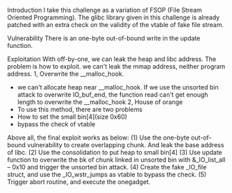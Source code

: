 Introduction
I take this challenge as a variation of FSOP (File Stream Oriented Programming). 
The glibc library given in this challenge is already patched with an extra check on the validity of the vtable of fake file stream. 

Vulnerability
There is an one-byte out-of-bound write in the update function. 

Exploitation
With off-by-one, we can leak the heap and libc address.
The problem is how to exploit. we can't leak the mmap address, neither program address.
1, Overwrite the __malloc_hook.
- we can't allocate heap near __malloc_hook. If we use the unsorted bin attack to overwrite IO_buf_end, the function read can't get enough length to overwrite the __malloc_hook
2, House of orange
- To use this method, there are two problems
- How to set the small bin[4](size 0x60)
- bypass the check of vtable

Above all, the final exploit works as below:
(1) Use the one-byte out-of-bound vulnerability to create overlapping chunk. And leak the base address of libc.
(2) Use the consolidation to put heap to small bin[4]
(3) Use update function to overwrite the bk of chunk linked in unsorted bin with &_IO_list_all – 0x10 and trigger the unsorted bin attack.
(4) Create the fake _IO_file struct, and use the _IO_wstr_jumps as vtable to bypass the check.
(5) Trigger abort routine, and execute the onegadget.